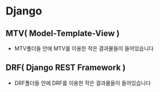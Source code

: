 # Django 
## MTV( Model-Template-View )
* MTV폴더들 안에 MTV를 이용한 작은 결과물들이 들어있습니다
## DRF( Django REST Framework )
* DRF폴더들 안에 DRF를 이용한 작은 결과물들이 들어있습니다
